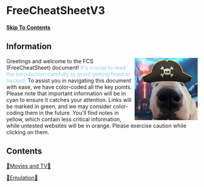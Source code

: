 # FreeCheatSheetV3
[**Skip To Contents**](#contents)

## Information 

<img align="right" width="33%" src="https://github.com/FreeCheatSheet/FreeCheatSheetGuide/blob/main/PiracyDog.png">

<p> Greetings and welcome to the FCS (FreeCheatSheet) document! <span style="color:#90caf9">It's crucial to read the introduction carefully to avoid getting fined or hacked.</span> To assist you in navigating this document with ease, we have color-coded all the key points. Please note that important information will be in cyan to ensure it catches your attention. Links will be marked in green, and we may consider color-coding them in the future. You'll find notes in yellow, which contain less critical information, while untested websites will be in orange. Please exercise caution while clicking on them. <p>

## Contents
[🍿Movies and TV🍿](https://github.com/FreeCheatSheet/FreeCheatSheetGuide/blob/main/Streaming.md)

[💾Emulation💾](https://github.com/FreeCheatSheet/FreeCheatSheetGuide/blob/main/Emulation.md)
